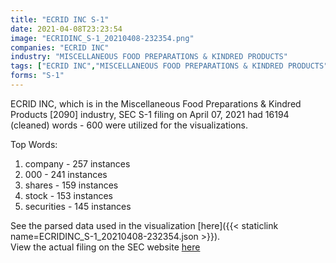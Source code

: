 ```yaml
---
title: "ECRID INC S-1"
date: 2021-04-08T23:23:54
image: "ECRIDINC_S-1_20210408-232354.png"
companies: "ECRID INC"
industry: "MISCELLANEOUS FOOD PREPARATIONS & KINDRED PRODUCTS"
tags: ["ECRID INC","MISCELLANEOUS FOOD PREPARATIONS & KINDRED PRODUCTS","04-07-2021","S-1"]
forms: "S-1"
---
```

ECRID INC, which is in the Miscellaneous Food Preparations & Kindred Products [2090] industry, SEC S-1 filing on April 07, 2021 had 16194 (cleaned) words - 600 were utilized for the visualizations.

Top Words:
1. company - 257 instances
2. 000 - 241 instances
3. shares - 159 instances
4. stock - 153 instances
5. securities - 145 instances


See the parsed data used in the visualization [here]({{< staticlink name=ECRIDINC_S-1_20210408-232354.json >}}).  
View the actual filing on the SEC website [here](https://www.sec.gov/Archives/edgar/data/811868/0001010549-21-000067.txt)